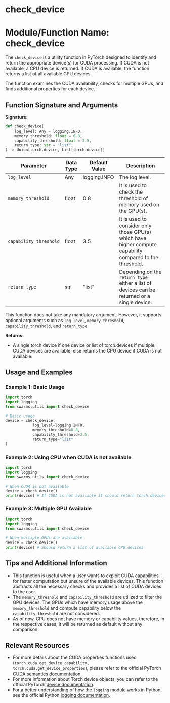# check_device

# Module/Function Name: check_device

The `check_device` is a utility function in PyTorch designed to identify and return the appropriate device(s) for CUDA processing. If CUDA is not available, a CPU device is returned. If CUDA is available, the function returns a list of all available GPU devices.

The function examines the CUDA availability, checks for multiple GPUs, and finds additional properties for each device.

## Function Signature and Arguments

**Signature:** 
```python
def check_device(
    log_level: Any = logging.INFO,
    memory_threshold: float = 0.8,
    capability_threshold: float = 3.5,
    return_type: str = "list",
) -> Union[torch.device, List[torch.device]]
```

| Parameter | Data Type | Default Value | Description |
| ------------- | ------------- | ------------- | ------------- |
| `log_level` | Any | logging.INFO | The log level. |
| `memory_threshold` | float | 0.8 | It is used to check the threshold of memory used on the GPU(s). |
| `capability_threshold` | float | 3.5 | It is used to consider only those GPU(s) which have higher compute capability compared to the threshold. |
| `return_type` | str | "list" | Depending on the `return_type` either a list of devices can be returned or a single device. |

This function does not take any mandatory argument. However, it supports optional arguments such as `log_level`, `memory_threshold`, `capability_threshold`, and `return_type`.

**Returns:**

- A single torch.device if one device or list of torch.devices if multiple CUDA devices are available, else returns the CPU device if CUDA is not available.

## Usage and Examples

### Example 1: Basic Usage 

```python
import torch
import logging
from swarms.utils import check_device

# Basic usage
device = check_device(
            log_level=logging.INFO,
            memory_threshold=0.8,
            capability_threshold=3.5,
            return_type="list"
)
```

### Example 2: Using CPU when CUDA is not available

```python
import torch
import logging
from swarms.utils import check_device

# When CUDA is not available
device = check_device()
print(device) # If CUDA is not available it should return torch.device('cpu')
```

### Example 3: Multiple GPU Available

```python
import torch
import logging
from swarms.utils import check_device

# When multiple GPUs are available
device = check_device()
print(device) # Should return a list of available GPU devices
```

## Tips and Additional Information

- This function is useful when a user wants to exploit CUDA capabilities for faster computation but unsure of the available devices. This function abstracts all the necessary checks and provides a list of CUDA devices to the user.
- The `memory_threshold` and `capability_threshold` are utilized to filter the GPU devices. The GPUs which have memory usage above the `memory_threshold` and compute capability below the `capability_threshold` are not considered.
- As of now, CPU does not have memory or capability values, therefore, in the respective cases, it will be returned as default without any comparison.

## Relevant Resources

- For more details about the CUDA properties functions used (`torch.cuda.get_device_capability, torch.cuda.get_device_properties`), please refer to the official PyTorch [CUDA semantics documentation](https://pytorch.org/docs/stable/notes/cuda.html).
- For more information about Torch device objects, you can refer to the official PyTorch [device documentation](https://pytorch.org/docs/stable/tensor_attributes.html#torch-device).
- For a better understanding of how the `logging` module works in Python, see the official Python [logging documentation](https://docs.python.org/3/library/logging.html).
